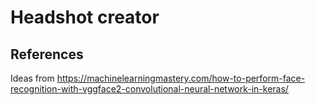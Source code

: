 # Headshot creator

## References
Ideas from https://machinelearningmastery.com/how-to-perform-face-recognition-with-vggface2-convolutional-neural-network-in-keras/